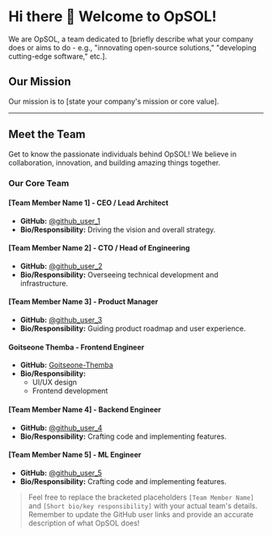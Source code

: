 # Hi there 👋 Welcome to OpSOL!

We are OpSOL, a team dedicated to [briefly describe what your company does or aims to do - e.g., "innovating open-source solutions," "developing cutting-edge software," etc.].

## Our Mission

Our mission is to [state your company's mission or core value].

---

## Meet the Team

Get to know the passionate individuals behind OpSOL! We believe in collaboration, innovation, and building amazing things together.

### Our Core Team

#### [Team Member Name 1] - CEO / Lead Architect
*   **GitHub:** [@github_user_1](https://github.com/github_user_1)
*   **Bio/Responsibility:** Driving the vision and overall strategy.

#### [Team Member Name 2] - CTO / Head of Engineering
*   **GitHub:** [@github_user_2](https://github.com/github_user_2)
*   **Bio/Responsibility:** Overseeing technical development and infrastructure.

#### [Team Member Name 3] - Product Manager
*   **GitHub:** [@github_user_3](https://github.com/github_user_3)
*   **Bio/Responsibility:** Guiding product roadmap and user experience.

#### Goitseone Themba - Frontend Engineer
*   **GitHub:** [Goitseone-Themba](https://github.com/Goitseone-Themba)
*   **Bio/Responsibility:**
    *   UI/UX design
    *   Frontend development

#### [Team Member Name 4] - Backend Engineer
*   **GitHub:** [@github_user_4](https://github.com/github_user_4)
*   **Bio/Responsibility:** Crafting code and implementing features.

#### [Team Member Name 5] - ML Engineer
*   **GitHub:** [@github_user_5](https://github.com/github_user_5)
*   **Bio/Responsibility:** Crafting code and implementing features.

> Feel free to replace the bracketed placeholders `[Team Member Name]` and `[Short bio/key responsibility]` with your actual team's details. Remember to update the GitHub user links and provide an accurate description of what OpSOL does!

<!--

**Here are some ideas to get you started:**

🙋‍♀️ A short introduction - what is your organization all about?
🌈 Contribution guidelines - how can the community get involved?
👩‍💻 Useful resources - where can the community find your docs? Is there anything else the community should know?
🍿 Fun facts - what does your team eat for breakfast?
🧙 Remember, you can do mighty things with the power of [Markdown](https://docs.github.com/github/writing-on-github/getting-started-with-writing-and-formatting-on-github/basic-writing-and-formatting-syntax)
-->
